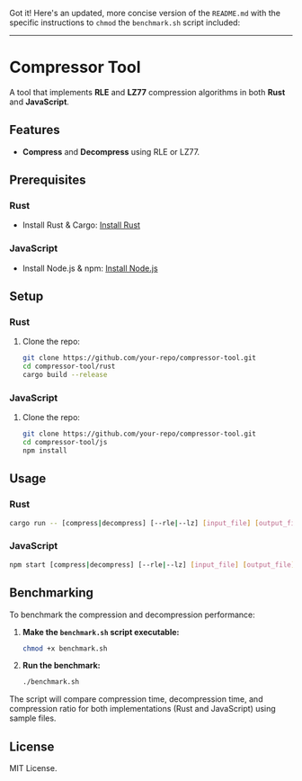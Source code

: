Got it! Here's an updated, more concise version of the `README.md` with the specific instructions to `chmod` the `benchmark.sh` script included:

---

# Compressor Tool

A tool that implements **RLE** and **LZ77** compression algorithms in both **Rust** and **JavaScript**.

## Features

- **Compress** and **Decompress** using RLE or LZ77.

## Prerequisites

### Rust
- Install Rust & Cargo: [Install Rust](https://www.rust-lang.org/learn/get-started)

### JavaScript
- Install Node.js & npm: [Install Node.js](https://nodejs.org/)

## Setup

### Rust
1. Clone the repo:
   ```bash
   git clone https://github.com/your-repo/compressor-tool.git
   cd compressor-tool/rust
   cargo build --release
   ```

### JavaScript
1. Clone the repo:
   ```bash
   git clone https://github.com/your-repo/compressor-tool.git
   cd compressor-tool/js
   npm install
   ```

## Usage

### Rust
```bash
cargo run -- [compress|decompress] [--rle|--lz] [input_file] [output_file]
```

### JavaScript
```bash
npm start [compress|decompress] [--rle|--lz] [input_file] [output_file]
```

## Benchmarking

To benchmark the compression and decompression performance:

1. **Make the `benchmark.sh` script executable:**

   ```bash
   chmod +x benchmark.sh
   ```

2. **Run the benchmark:**

   ```bash
   ./benchmark.sh
   ```

The script will compare compression time, decompression time, and compression ratio for both implementations (Rust and JavaScript) using sample files.

## License
MIT License.
